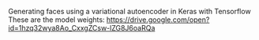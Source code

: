 Generating faces using a variational autoencoder in Keras with Tensorflow
These are the model weights: https://drive.google.com/open?id=1hzq32wya8Ao_CxxgZCsw-lZG8J6oaRQa

